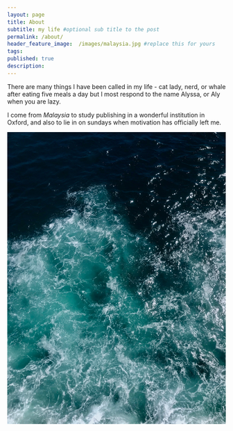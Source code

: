 ```yaml
---
layout: page
title: About
subtitle: my life #optional sub title to the post
permalink: /about/
header_feature_image:  /images/malaysia.jpg #replace this for yours
tags:
published: true
description:
---
```


There are many things I have been called in my life - cat lady, nerd, or whale after eating five meals a day but I most respond to the name Alyssa, or Aly when you are lazy.

I come from _Malaysia_ to study publishing in a wonderful institution in Oxford, and also to lie in on sundays when motivation has officially left me. 

[![](/images/waves.jpg)](/images/waves.jpg)
